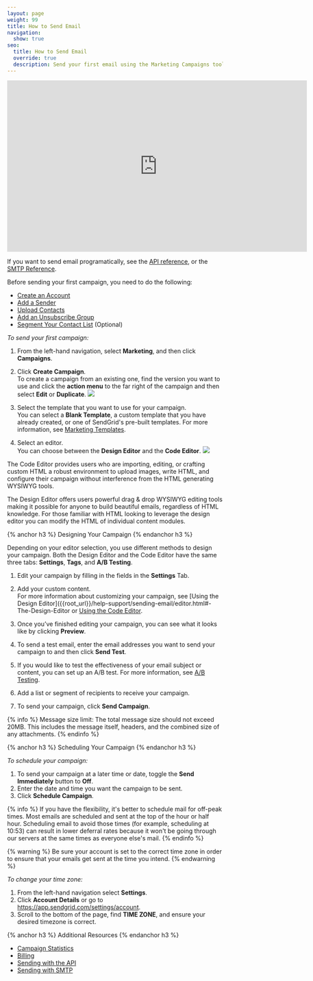 ```yaml
---
layout: page
weight: 99
title: How to Send Email
navigation:
  show: true
seo:
  title: How to Send Email
  override: true
  description: Send your first email using the Marketing Campaigns tool.
---
```


<iframe src="https://player.vimeo.com/video/221496578" width="700" height="400" frameborder="0" webkitallowfullscreen mozallowfullscreen allowfullscreen></iframe>

If you want to send email programatically, see the [API reference]({{root_url}}/API_Reference/api_v3.html), or the [SMTP Reference]({{root_url}}/API_Reference/SMTP_API/using_the_smtp_api.html).

Before sending your first campaign, you need to do the following:

- [Create an Account](https://sendgrid.com/pricing/?mc=SendGrid%20Documentation) 
- [Add a Sender](https://sendgrid.com/docs/help-support/sending-email/senders.html) 
- [Upload Contacts](https://sendgrid.com/docs/help-support/managing-contacts/adding-contacts.html) 
- [Add an Unsubscribe Group](https://sendgrid.com/docs/help-support/sending-email/index-suppressions.html) 
- [Segment Your Contact List](https://sendgrid.com/docs/help-support/managing-contacts/managing-contact-list.html) (Optional) 

*To send your first campaign:*

1. From the left-hand navigation, select **Marketing**, and then click **Campaigns**. 

1. Click **Create Campaign**. 
<br> To create a campaign from an existing one, find the version you want to use and click the **action menu** to the far right of the campaign and then select **Edit** or **Duplicate**.
![]({{root_url}}/images/campaigns_dashboard_categories_search.png)

1. Select the template that you want to use for your campaign. 
<br> You can select a **Blank Template**, a custom template that you have already created, or one of SendGrid's pre-built templates. For more information, see [Marketing Templates](https://sendgrid.com/docs/help-support/sending-email/create-and-edit-transactional-templates.html).

1. Select an editor. 
<br> You can choose between the **Design Editor** and the **Code Editor**.
![]({{root_url}}/images/choose_editor.png)

The Code Editor provides users who are importing, editing, or crafting custom HTML a robust environment to upload images, write HTML, and configure their campaign without interference from the HTML generating WYSIWYG tools. 

The Design Editor offers users powerful drag & drop WYSIWYG editing tools making it possible for anyone to build beautiful emails, regardless of HTML knowledge. For those familiar with HTML looking to leverage the design editor you can modify the HTML of individual content modules.

{% anchor h3 %}
Designing Your Campaign
{% endanchor h3 %}

Depending on your editor selection, you use different methods to design your campaign. Both the Design Editor and the Code Editor have the same three tabs: **Settings**, **Tags**, and **A/B Testing**.

1. Edit your campaign by filling in the fields in the **Settings** Tab. 

1. Add your custom content. 
<br> For more information about customizing your campaign, see [Using the Design Editor]({{root_url}}/help-support/sending-email/editor.html#-The-Design-Editor or [Using the Code Editor]({{root_url}}/help-support/sending-email/editor.html#-The-Code-Editor). 

1. Once you’ve finished editing your campaign, you can see what it looks like by clicking **Preview**.

1. To send a test email, enter the email addresses you want to send your campaign to and then click **Send Test**. 

1. If you would like to test the effectiveness of your email subject or content, you can set up an A/B test. For more information, see [A/B Testing](https://sendgrid.com/docs/help-support/sending-email/a-b-testing.html).

1. Add a list or segment of recipients to receive your campaign.

1. To send your campaign, click **Send Campaign**. 

{% info %}
Message size limit:  The total message size should not exceed 20MB. This includes the message itself, headers, and the combined size of any attachments.
{% endinfo %}

{% anchor h3 %}
Scheduling Your Campaign
{% endanchor h3 %}

*To schedule your campaign:*

1. To send your campaign at a later time or date, toggle the **Send Immediately** button to **Off**. 
1. Enter the date and time you want the campaign to be sent.
1. Click **Schedule Campaign**.

{% info %}
If you have the flexibility, it's better to schedule mail for off-peak times. Most emails are scheduled and sent at the top of the hour or half hour. Scheduling email to avoid those times (for example, scheduling at 10:53) can result in lower deferral rates because it won't be going through our servers at the same times as everyone else's mail.
{% endinfo %}

{% warning %}
Be sure your account is set to the correct time zone in order to ensure that your emails get sent at the time you intend.
{% endwarning %}

*To change your time zone:* 

1. From the left-hand navigation select **Settings**. 
1. Click **Account Details** or go to https://app.sendgrid.com/settings/account.  
1. Scroll to the bottom of the page, find **TIME ZONE**, and ensure your desired timezone is correct. 

{% anchor h3 %}
Additional Resources
{% endanchor h3 %}

- [Campaign Statistics](https://sendgrid.com/docs/help-support/analytics-and-reporting/campaign-stats.html) 
- [Billing](https://sendgrid.com/docs/help-support/account-and-settings/billing.html)
- [Sending with the API]({{root_url}}/for-developers/getting-started/api-getting-started.html)
- [Sending with SMTP]({{root_url}}/for-developers/getting-started/getting-started-smtp.html)
